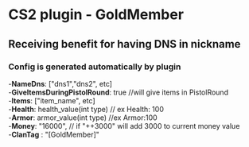 # CS2 plugin - GoldMember
## Receiving benefit for having DNS in nickname

### Config is generated automatically by plugin
-**NameDns**: ["dns1","dns2", etc]\
-**GiveItemsDuringPistolRound**: true //will give items in PistolRound\
-**Items**: ["item_name", etc]\
-**Health**: health_value(int type) // ex Health: 100\
-**Armor**: armor_value(int type) //ex Armor:100\
-**Money**: "16000", // if "++3000" will add 3000 to current money value\
-**ClanTag** : "[GoldMember]"
